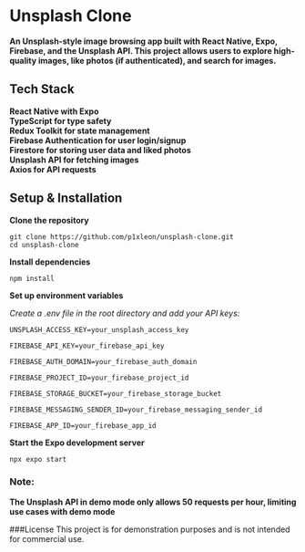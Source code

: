 # Unsplash Clone

**An Unsplash-style image browsing app built with React Native, Expo, Firebase, and the Unsplash API. This project allows users to explore high-quality images, like photos (if authenticated), and search for images.**

## Tech Stack

**React Native with Expo**   
**TypeScript for type safety**  
**Redux Toolkit for state management**  
**Firebase Authentication for user login/signup**  
**Firestore for storing user data and liked photos**  
**Unsplash API for fetching images**  
**Axios for API requests**  


## Setup & Installation

**Clone the repository**

`git clone https://github.com/p1xleon/unsplash-clone.git`  
`cd unsplash-clone`

**Install dependencies**

`npm install`

**Set up environment variables**

*Create a .env file in the root directory and add your API keys:*

`UNSPLASH_ACCESS_KEY=your_unsplash_access_key`

`FIREBASE_API_KEY=your_firebase_api_key`

`FIREBASE_AUTH_DOMAIN=your_firebase_auth_domain`

`FIREBASE_PROJECT_ID=your_firebase_project_id`

`FIREBASE_STORAGE_BUCKET=your_firebase_storage_bucket`

`FIREBASE_MESSAGING_SENDER_ID=your_firebase_messaging_sender_id`

`FIREBASE_APP_ID=your_firebase_app_id`


**Start the Expo development server**

`npx expo start`

### Note:
**The Unsplash API in demo mode only allows 50 requests per hour, limiting use cases with demo mode**

###License
This project is for demonstration purposes and is not intended for commercial use.
